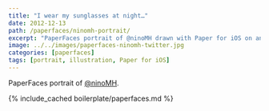 ```yaml
---
title: "I wear my sunglasses at night…"
date: 2012-12-13
path: /paperfaces/ninomh-portrait/
excerpt: "PaperFaces portrait of @ninoMH drawn with Paper for iOS on an iPad."
image: ../../images/paperfaces-ninomh-twitter.jpg
categories: [paperfaces]
tags: [portrait, illustration, Paper for iOS]
---
```


PaperFaces portrait of [@ninoMH](https://twitter.com/ninoMH).

{% include_cached boilerplate/paperfaces.md %}
